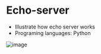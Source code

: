 # Echo-server
- Illustrate how echo server works
- Programing languages: Python

![image](https://user-images.githubusercontent.com/69418176/172084288-e32db5da-e969-4c95-ac8c-904c2c062b66.png)

